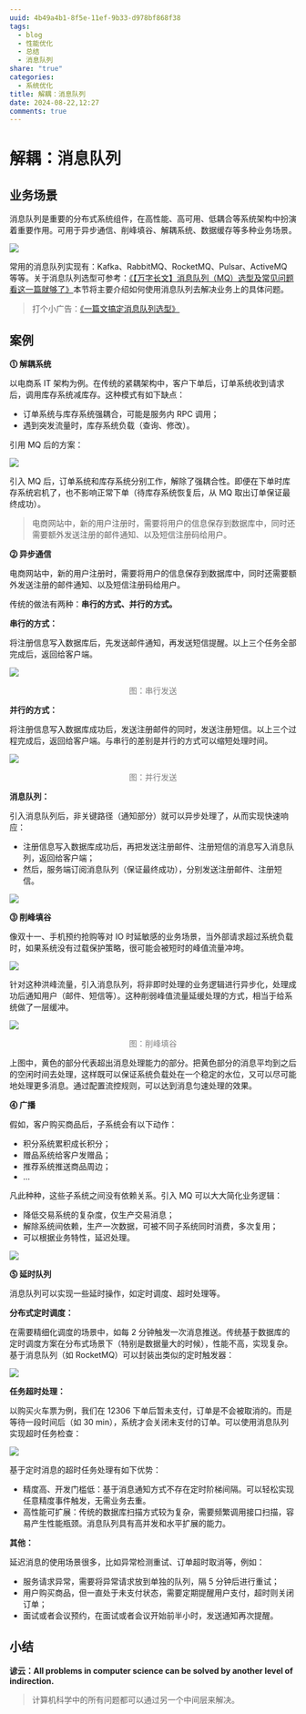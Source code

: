 ```yaml
---
uuid: 4b49a4b1-8f5e-11ef-9b33-d978bf868f38
tags:
  - blog
  - 性能优化
  - 总结
  - 消息队列
share: "true"
categories:
  - 系统优化
title: 解耦：消息队列
date: 2024-08-22,12:27
comments: true
---
```


# 解耦：消息队列

## 业务场景

消息队列是重要的分布式系统组件，在高性能、高可用、低耦合等系统架构中扮演着重要作用。可用于异步通信、削峰填谷、解耦系统、数据缓存等多种业务场景。

![](assets/images/6b66a93e09b8b0ddb2a01a8be1af5603_MD5.png)

常用的消息队列实现有：Kafka、RabbitMQ、RocketMQ、Pulsar、ActiveMQ 等等。关于消息队列选型可参考：[《【万字长文】消息队列（MQ）选型及常见问题看这一篇就够了》](https://liangyuanzheng.com/202405241816-%E3%80%90%E4%B8%87%E5%AD%97%E9%95%BF%E6%96%87%E3%80%91%E6%B6%88%E6%81%AF%E9%98%9F%E5%88%97%EF%BC%88MQ%EF%BC%89%E9%80%89%E5%9E%8B%E5%8F%8A%E5%B8%B8%E8%A7%81%E9%97%AE%E9%A2%98%E7%9C%8B%E8%BF%99%E4%B8%80%E7%AF%87%E5%B0%B1%E5%A4%9F%E4%BA%86.html)本节将主要介绍如何使用消息队列去解决业务上的具体问题。

> 打个小广告：[《一篇文搞定消息队列选型》](https://mp.weixin.qq.com/s?__biz=MzI2NDU4OTExOQ==&mid=2247681967&idx=1&sn=d76b0cc6b3a46789eec45959052dd2b2&chksm=ebfb50053edefef093cb412c7baddd8fced0fa63c5eb87e87998e37500a30645191c7e30c44f&mpshare=1&scene=1&srcid=0906VNnWsB2eJMfSVMk4Ni1J&sharer_shareinfo=ae87ed8ed3b12f8cfab90dd7cd2211e3&sharer_shareinfo_first=ae87ed8ed3b12f8cfab90dd7cd2211e3&version=4.1.28.99511&platform=mac#rd)

<!-- 内部投稿时，换成km -->

## 案例

**⓵ 解耦系统**

以电商系 IT 架构为例。在传统的紧耦架构中，客户下单后，订单系统收到请求后，调用库存系统减库存。这种模式有如下缺点：

- 订单系统与库存系统强耦合，可能是服务内 RPC 调用；
- 遇到突发流量时，库存系统负载（查询、修改）。

引用 MQ 后的方案：

![](assets/images/cba745d7d4ebe6e10d97396cb762b9d9_MD5.png)

引入 MQ 后，订单系统和库存系统分别工作，解除了强耦合性。即便在下单时库存系统宕机了，也不影响正常下单（待库存系统恢复后，从 MQ 取出订单保证最终成功）。

> 电商网站中，新的用户注册时，需要将用户的信息保存到数据库中，同时还需要额外发送注册的邮件通知、以及短信注册码给用户。

**⓶ 异步通信**

电商网站中，新的用户注册时，需要将用户的信息保存到数据库中，同时还需要额外发送注册的邮件通知、以及短信注册码给用户。

传统的做法有两种：**串行的方式、并行的方式。**

**串行的方式：**

将注册信息写入数据库后，先发送邮件通知，再发送短信提醒。以上三个任务全部完成后，返回给客户端。

![](assets/images/096d28602676aad56a7e5531a4dc3707_MD5.png)

<center><font color="#7f7f7f">图：串行发送</font></center>

**并行的方式：**

将注册信息写入数据库成功后，发送注册邮件的同时，发送注册短信。以上三个过程完成后，返回给客户端。与串行的差别是并行的方式可以缩短处理时间。

![](assets/images/96578136d4c6ab265ee1f36d578cc249_MD5.png)

<center><font color="#7f7f7f">图：并行发送</font></center>

**消息队列：**

引入消息队列后，非关键路径（通知部分）就可以异步处理了，从而实现快速响应：

- 注册信息写入数据库成功后，再把发送注册邮件、注册短信的消息写入消息队列，返回给客户端；
- 然后，服务端订阅消息队列（保证最终成功），分别发送注册邮件、注册短信。

![](assets/images/cdfe1c9637a9732de8084e6be3ead7ef_MD5.png)

**⓷ 削峰填谷**

像双十一、手机预约抢购等对 IO 时延敏感的业务场景，当外部请求超过系统负载时，如果系统没有过载保护策略，很可能会被短时的峰值流量冲垮。

![](assets/images/e3deafea3168692cd3936c463b3fd46e_MD5.png)

针对这种洪峰流量，引入消息队列，将非即时处理的业务逻辑进行异步化，处理成功后通知用户（邮件、短信等）。这种削弱峰值流量延缓处理的方式，相当于给系统做了一层缓冲。

![](assets/images/IMG-EDDF8512F68C62E4D0599B41632D7DAD.png)

<center><font color="#7f7f7f">图：削峰填谷</font></center>

上图中，黄色的部分代表超出消息处理能力的部分。把黄色部分的消息平均到之后的空闲时间去处理，这样既可以保证系统负载处在一个稳定的水位，又可以尽可能地处理更多消息。通过配置流控规则，可以达到消息匀速处理的效果。

**⓸ 广播**

假如，客户购买商品后，子系统会有以下动作：

- 积分系统累积成长积分；
- 赠品系统给客户发赠品；
- 推荐系统推送商品周边；
- …

凡此种种，这些子系统之间没有依赖关系。引入 MQ 可以大大简化业务逻辑：

- 降低交易系统的复杂度，仅生产交易消息；
- 解除系统间依赖，生产一次数据，可被不同子系统同时消费，多次复用；
- 可以根据业务特性，延迟处理。

![](assets/images/fdfed2c07c5d8fd35a71c5afd616e4f5_MD5.png)

**⓹ 延时队列**

消息队列可以实现一些延时操作，如定时调度、超时处理等。

**分布式定时调度：**

在需要精细化调度的场景中，如每 2 分钟触发一次消息推送。传统基于数据库的定时调度方案在分布式场景下（特别是数据量大的时候），性能不高，实现复杂。基于消息队列（如 RocketMQ）可以封装出类似的定时触发器：

![](assets/images/f69c3c9a03364addc2c7826288890203_MD5.gif)

**任务超时处理：**

以购买火车票为例，我们在 12306 下单后暂未支付，订单是不会被取消的。而是等待一段时间后（如 30 min），系统才会关闭未支付的订单。可以使用消息队列实现超时任务检查：

![](assets/images/3f637154d869fde22b773c80c6b2df47_MD5.png)

基于定时消息的超时任务处理有如下优势：

- 精度高、开发门槛低：基于消息通知方式不存在定时阶梯间隔。可以轻松实现任意精度事件触发，无需业务去重。
- 高性能可扩展：传统的数据库扫描方式较为复杂，需要频繁调用接口扫描，容易产生性能瓶颈。消息队列具有高并发和水平扩展的能力。

**其他：**

延迟消息的使用场景很多，比如异常检测重试、订单超时取消等，例如：

- 服务请求异常，需要将异常请求放到单独的队列，隔 5 分钟后进行重试；
- 用户购买商品，但一直处于未支付状态，需要定期提醒用户支付，超时则关闭订单；
- 面试或者会议预约，在面试或者会议开始前半小时，发送通知再次提醒。

## 小结

**谚云：All problems in computer science can be solved by another level of indirection.**

> 计算机科学中的所有问题都可以通过另一个中间层来解决。
